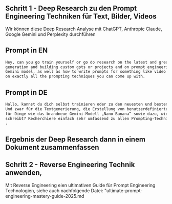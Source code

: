 ## Schritt 1 - Deep Research zu den Prompt Engineering Techniken für Text, Bilder, Videos

Wir können diese Deep Research Analyse mit ChatGPT, Anthropic Claude, Google Gemini und Perplexity durchführen

## Prompt in EN

```markdown
Hey, can you go train yourself or go do research on the latest and greatest ways to do prompt engineering for text
generation and building custom gpts or projects and on prompt engineering things like the Nano Banana brand new
Gemini model, as well as how to write prompts for something like video 3 from Gemini? Just do a ton of research
on exactly all the prompting techniques you can come up with.

```

## Prompt in DE

```markdown
Hallo, kannst du dich selbst trainieren oder zu den neuesten und besten Methoden für Prompt-Engineering recherchieren?
Und zwar für die Textgenerierung, die Erstellung von benutzerdefinierten GPTs oder Projekten und zum Prompt-Engineering
für Dinge wie das brandneue Gemini-Modell „Nano Banana“ sowie dazu, wie man Prompts für so etwas wie „Video 3 von Gemini“
schreibt? Recherchiere einfach sehr umfassend zu allen Prompting-Techniken, die du finden kannst.
.

```

## Ergebnis der Deep Research dann in einem Dokument zusammenfassen

## Schritt 2 - Reverse Engineering Technik anwenden, 

Mit Reverse Engineering eien ultimativen Guide für Prompt Engineering Technologien, siehe auch nachfolgende Datei: "ultimate-prompt-engineering-mastery-guide-2025.md
